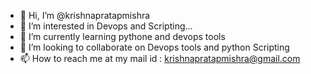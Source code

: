 - 👋 Hi, I’m @krishnapratapmishra
- 👀 I’m interested in Devops and Scripting...
- 🌱 I’m currently learning pythone and devops tools
- 💞️ I’m looking to collaborate on Devops tools and python Scripting
- 📫 How to reach me at my mail id : krishnapratapmishra@gmail.com

<!---
krishnapratapmishra/krishnapratapmishra is a ✨ special ✨ repository because its `README.md` (this file) appears on your GitHub profile.
You can click the Preview link to take a look at your changes.
--->
